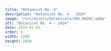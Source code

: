 ```yaml
---
title: "Botanical No. 4"
description: "Botanical No. 4 - 2024"
image: "/src/assets/botanicals/IMG_0026C.webp"
alt: "Botanical No. 4 - 2024"
date: 2024-01-01
order: 5
width: 1280
height: 1920
---
```

